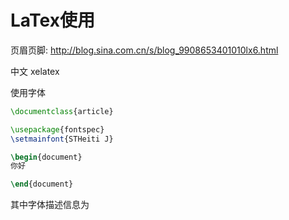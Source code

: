 # LaTex使用

页眉页脚: http://blog.sina.com.cn/s/blog_9908653401010lx6.html

中文 xelatex

使用字体
```latex
\documentclass{article} 

\usepackage{fontspec}
\setmainfont{STHeiti J}

\begin{document} 
你好

\end{document} 
```

其中字体描述信息为
```
```
